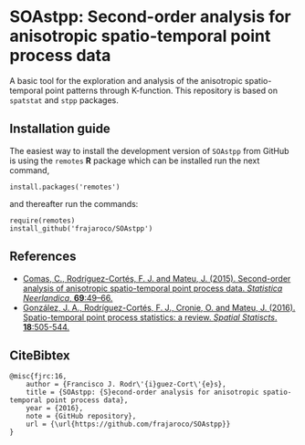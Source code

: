 # SOAstpp: Second-order analysis for anisotropic spatio-temporal point process data

A basic tool for the exploration and analysis of the anisotropic spatio-temporal point patterns through K-function. This repository is based on `spatstat` and `stpp` packages.

## Installation guide

The easiest way to install the development version of `SOAstpp` from GitHub is using the `remotes` **R** package which can be installed run the next command,
```
install.packages('remotes')
```
and thereafter run the commands:
```
require(remotes)
install_github('frajaroco/SOAstpp')
```

## References
- [Comas, C., Rodríguez-Cortés, F. J. and Mateu, J. (2015). Second-order analysis of anisotropic spatio-temporal point process data. *Statistica Neerlandica*, **69**:49–66.](http://onlinelibrary.wiley.com/doi/10.1111/stan.12046/abstract)
- [González, J. A., Rodríguez-Cortés, F. J., Cronie, O. and Mateu, J. (2016). Spatio-temporal point process statistics: a review. *Spatial Statiscts*. **18**:505-544.](http://www.sciencedirect.com/science/article/pii/S2211675316301130)

## CiteBibtex
```
@misc{fjrc:16,
	author = {Francisco J. Rodr\'{i}guez-Cort\'{e}s},
	title = {SOAstpp: {S}econd-order analysis for anisotropic spatio-temporal point process data},
	year = {2016},
	note = {GitHub repository},
	url = {\url{https://github.com/frajaroco/SOAstpp}}
}

```
